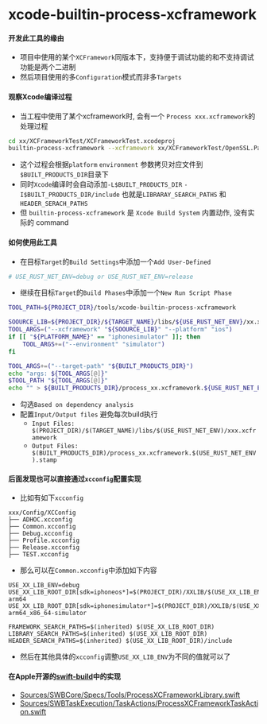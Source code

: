 # xcode-builtin-process-xcframework

#### 开发此工具的缘由
* 项目中使用的某个`XCFramework`同版本下，支持便于调试功能的和不支持调试功能是两个二进制
* 然后项目使用的多`Configuration`模式而非多`Targets`

#### 观察Xcode编译过程
* 当工程中使用了某个xcframework时, 会有一个 `Process xxx.xcframework`的处理过程
```bash
cd xx/XCFrameworkTest/XCFrameworkTest.xcodeproj
builtin-process-xcframework --xcframework xx/XCFrameworkTest/OpenSSL.Package.xcframework --platform ios --environment simulator --target-path xx/Library/Developer/Xcode/DerivedData/XCFrameworkTest-evkvyfheaurwspaqawtdbhqpvrqp/Build/Products/Debug-iphonesimulator
```
* 这个过程会根据`platform` `environment` 参数拷贝对应文件到`$BUILT_PRODUCTS_DIR`目录下
* 同时`Xcode`编译时会自动添加`-L$BUILT_PRODUCTS_DIR` `-I$BUILT_PRODUCTS_DIR/include` 也就是`LIBRARAY_SEARCH_PATHS` 和 `HEADER_SERACH_PATHS`
* 但 `builtin-process-xcframework` 是 `Xcode Build System` 内置动作, 没有实际的 command


#### 如何使用此工具
* 在目标`Target`的`Build Settings`中添加一个`Add User-Defined`
```bash
# USE_RUST_NET_ENV=debug or USE_RUST_NET_ENV=release
```

* 继续在目标`Target`的`Build Phases`中添加一个`New Run Script Phase`
```bash
TOOL_PATH=${PROJECT_DIR}/tools/xcode-builtin-process-xcframework

SOOURCE_LIB=${PROJECT_DIR}/${TARGET_NAME}/libs/${USE_RUST_NET_ENV}/xx.xcframework
TOOL_ARGS=("--xcframework" "${SOOURCE_LIB}" "--platform" "ios")
if [[ "${PLATFORM_NAME}" == "iphonesimulator" ]]; then
    TOOL_ARGS+=("--environment" "simulator")
fi

TOOL_ARGS+=("--target-path" "${BUILT_PRODUCTS_DIR}")
echo "args: ${TOOL_ARGS[@]}" 
$TOOL_PATH "${TOOL_ARGS[@]}"
echo "" > ${BUILT_PRODUCTS_DIR}/process_xx.xcframework.${USE_RUST_NET_ENV}.stamp
```

* 勾选`Based on dependency analysis`
* 配置`Input/Output files` 避免每次build执行
    * `Input Files: $(PROJECT_DIR)/$(TARGET_NAME)/libs/$(USE_RUST_NET_ENV)/xxx.xcframework`
    * `Output Files: $(BUILT_PRODUCTS_DIR)/process_xx.xcframework.$(USE_RUST_NET_ENV).stamp`

#### 后面发现也可以直接通过`xcconfig`配置实现
* 比如有如下`xcconfig`
```
xxx/Config/XCConfig
├── ADHOC.xcconfig
├── Common.xcconfig
├── Debug.xcconfig
├── Profile.xcconfig
├── Release.xcconfig
├── TEST.xcconfig
```
* 那么可以在`Common.xcconfig`中添加如下内容
```
USE_XX_LIB_ENV=debug
USE_XX_LIB_ROOT_DIR[sdk=iphoneos*]=$(PROJECT_DIR)/XXLIB/$(USE_XX_LIB_ENV)/XXLIB.xcframework/ios-arm64
USE_XX_LIB_ROOT_DIR[sdk=iphonesimulator*]=$(PROJECT_DIR)/XXLIB/$(USE_XX_LIB_ENV)/XXLIB.xcframework/ios-arm64_x86_64-simulator

FRAMEWORK_SEARCH_PATHS=$(inherited) $(USE_XX_LIB_ROOT_DIR)
LIBRARY_SEARCH_PATHS=$(inherited) $(USE_XX_LIB_ROOT_DIR)
HEADER_SEARCH_PATHS=$(inherited) $(USE_XX_LIB_ROOT_DIR)/include
```
* 然后在其他具体的`xcconfig`调整`USE_XX_LIB_ENV`为不同的值就可以了

#### 在Apple开源的[swift-build](https://github.com/swiftlang/swift-build)中的实现
* [Sources/SWBCore/Specs/Tools/ProcessXCFrameworkLibrary.swift](https://github.com/swiftlang/swift-build/blob/main/Sources/SWBCore/Specs/Tools/ProcessXCFrameworkLibrary.swift)
* [Sources/SWBTaskExecution/TaskActions/ProcessXCFrameworkTaskAction.swift](https://github.com/swiftlang/swift-build/blob/main/Sources/SWBTaskExecution/TaskActions/ProcessXCFrameworkTaskAction.swift)
